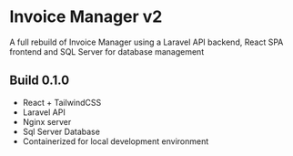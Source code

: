 # Invoice Manager v2
A full rebuild of Invoice Manager using a Laravel API backend, React SPA frontend and SQL Server for database management

## Build 0.1.0
- React + TailwindCSS
- Laravel API
- Nginx server
- Sql Server Database
- Containerized for local development environment
